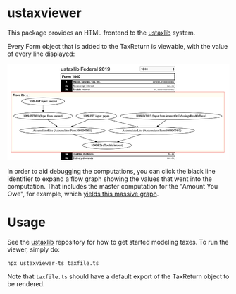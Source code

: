 # ustaxviewer

This package provides an HTML frontend to the [ustaxlib] system.

Every Form object that is added to the TaxReturn is viewable, with the value of every line
displayed:

![Main screen showing Form 1040](doc/f1040.png)

In order to aid debugging the computations, you can click the black line identifier to expand a flow
graph showing the values that went into the computation. That includes the master computation for
the "Amount You Owe", for example, which [yields this massive graph](doc/f1040-amount-owed.svg).

# Usage

See the [ustaxlib] repository for how to get started modeling taxes. To run the viewer, simply do:

    npx ustaxviewer-ts taxfile.ts

Note that `taxfile.ts` should have a default export of the TaxReturn object to be rendered.

[ustaxlib]: https://github.com/rsesek/ustaxlib
